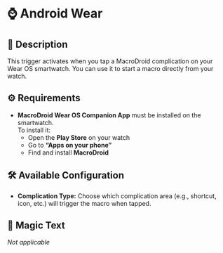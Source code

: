 # ⌚ Android Wear

## 🔹 Description  
This trigger activates when you tap a MacroDroid complication on your Wear OS smartwatch. You can use it to start a macro directly from your watch.

## ⚙️ Requirements  
- **MacroDroid Wear OS Companion App** must be installed on the smartwatch.  
  To install it:  
  - Open the **Play Store** on your watch  
  - Go to **“Apps on your phone”**  
  - Find and install **MacroDroid**

## 🛠️ Available Configuration  
- **Complication Type:** Choose which complication area (e.g., shortcut, icon, etc.) will trigger the macro when tapped.

## 🧪 Magic Text  
*Not applicable*